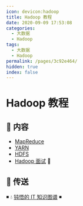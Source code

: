 ```yaml
---
icon: devicon:hadoop
title: Hadoop 教程
date: 2020-09-09 17:53:08
categories:
  - 大数据
  - Hadoop
tags:
  - 大数据
  - Hadoop
permalink: /pages/3c92e464/
hidden: true
index: false
---
```


# Hadoop 教程

## 📖 内容

- [MapReduce](MapReduce.md)
- [YARN](YARN.md)
- [HDFS](HDFS.md)
- [Hadoop 面试](Hadoop_面试.md) 💯

## 🚪 传送

◾ 💧 [钝悟的 IT 知识图谱](https://dunwu.github.io/waterdrop/) ◾